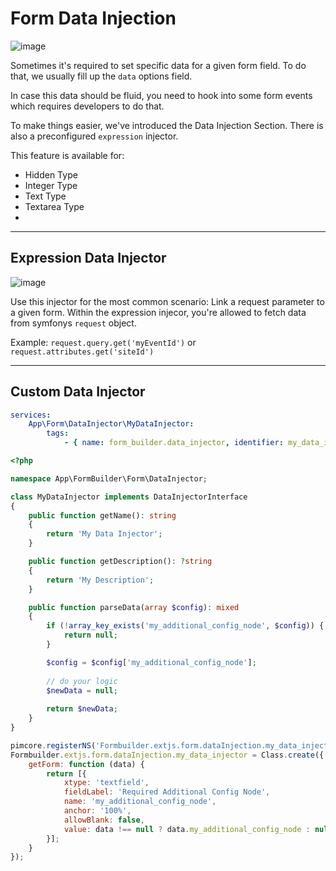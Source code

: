 # Form Data Injection
![image](https://github.com/dachcom-digital/pimcore-formbuilder/assets/700119/b6375824-bfeb-4705-8de1-36f174ebb7eb)

Sometimes it's required to set specific data for a given form field.
To do that, we usually fill up the `data` options field. 

In case this data should be fluid, you need to hook into some form events which requires developers to do that.

To make things easier, we've introduced the Data Injection Section.
There is also a preconfigured `expression` injector.

This feature is available for:
- Hidden Type
- Integer Type
- Text Type
- Textarea Type
- 

***

## Expression Data Injector
![image](https://github.com/dachcom-digital/pimcore-formbuilder/assets/700119/53b9cde9-9057-4034-b1c3-895c5466c3ea)

Use this injector for the most common scenario: Link a request parameter to a given form.
Within the expression injecor, you're allowed to fetch data from symfonys `request` object.

Example: `request.query.get('myEventId')` or `request.attributes.get('siteId')`

***

## Custom Data Injector

```yaml
services:
    App\Form\DataInjector\MyDataInjector:
        tags:
            - { name: form_builder.data_injector, identifier: my_data_injector }
```

```php
<?php

namespace App\FormBuilder\Form\DataInjector;

class MyDataInjector implements DataInjectorInterface
{
    public function getName(): string
    {
        return 'My Data Injector';
    }

    public function getDescription(): ?string
    {
        return 'My Description';
    }

    public function parseData(array $config): mixed
    {
        if (!array_key_exists('my_additional_config_node', $config)) {
            return null;
        }

        $config = $config['my_additional_config_node'];
        
        // do your logic
        $newData = null;
        
        return $newData;
    }
}
```

```js
pimcore.registerNS('Formbuilder.extjs.form.dataInjection.my_data_injector');
Formbuilder.extjs.form.dataInjection.my_data_injector = Class.create({
    getForm: function (data) {
        return [{
            xtype: 'textfield',
            fieldLabel: 'Required Additional Config Node',
            name: 'my_additional_config_node',
            anchor: '100%',
            allowBlank: false,
            value: data !== null ? data.my_additional_config_node : null
        }];
    }
});

```